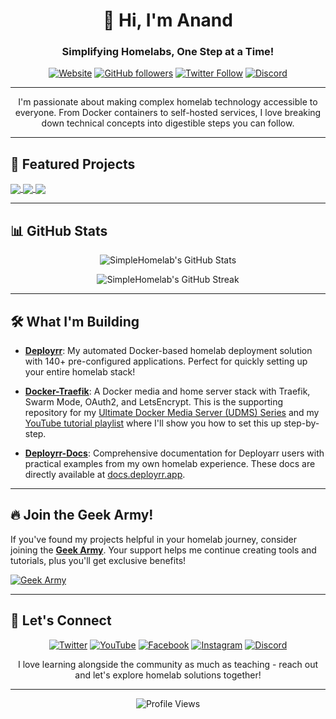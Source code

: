 <!-- GitHub Profile Header -->
<h1 align="center">👋 Hi, I'm Anand</h1>
<h3 align="center">Simplifying Homelabs, One Step at a Time!</h3>

<p align="center">
  <a href="https://www.simplehomelab.com"><img alt="Website" src="https://img.shields.io/badge/Website-Up-brightgreen?style=for-the-badge&logo=wordpress&logoColor=black&label=Website"></a>
  <a href="https://github.com/SimpleHomelab?tab=followers"><img alt="GitHub followers" src="https://img.shields.io/github/followers/SimpleHomelab?style=for-the-badge&logo=github&logoColor=black&color=white"></a>
  <a href="https://twitter.com/SimpleHomelab"><img alt="Twitter Follow" src="https://img.shields.io/twitter/follow/SimpleHomelab?style=for-the-badge&logo=twitter&logoColor=black&color=white&label=Twitter"></a>
  <a href="https://www.simplehomelab.com/go/discord/"><img alt="Discord" src="https://img.shields.io/badge/Discord-2100%20Members-5865F2?style=for-the-badge&logo=discord&logoColor=white"></a>
</p>

---

<p align="center">I'm passionate about making complex homelab technology accessible to everyone. From Docker containers to self-hosted services, I love breaking down technical concepts into digestible steps you can follow.</p>

---

## 🚀 Featured Projects

<a href="https://github.com/SimpleHomelab/Deployrr">
  <img align="center" src="https://github-readme-stats.vercel.app/api/pin/?username=SimpleHomelab&repo=Deployrr&theme=default" />
</a>
<a href="https://github.com/SimpleHomelab/Docker-Traefik">
  <img align="center" src="https://github-readme-stats.vercel.app/api/pin/?username=SimpleHomelab&repo=Docker-Traefik&theme=default" />
</a>
<a href="https://github.com/SimpleHomelab/Deployrr-Docs">
  <img align="center" src="https://github-readme-stats.vercel.app/api/pin/?username=SimpleHomelab&repo=Deployrr-Docs&theme=default" />
</a>

---

## 📊 GitHub Stats

<p align="center">
  <img src="https://github-readme-stats.vercel.app/api?username=SimpleHomelab&show_icons=true&theme=default" alt="SimpleHomelab's GitHub Stats" />
</p>

<p align="center">
  <img src="https://github-readme-streak-stats.herokuapp.com/?user=SimpleHomelab&theme=default" alt="SimpleHomelab's GitHub Streak" />
</p>

---

## 🛠️ What I'm Building

- **[Deployrr](https://github.com/SimpleHomelab/Deployrr)**: My automated Docker-based homelab deployment solution with 140+ pre-configured applications. Perfect for quickly setting up your entire homelab stack!

- **[Docker-Traefik](https://github.com/SimpleHomelab/Docker-Traefik)**: A Docker media and home server stack with Traefik, Swarm Mode, OAuth2, and LetsEncrypt. This is the supporting repository for my [Ultimate Docker Media Server (UDMS) Series](https://www.simplehomelab.com/ultimate-docker-media-server-udms-01/) and my [YouTube tutorial playlist](https://www.youtube.com/playlist?list=PL1Hno7tIbSWV-c1E87BqTzPMgfGxM08nf) where I'll show you how to set this up step-by-step.

- **[Deployrr-Docs](https://github.com/SimpleHomelab/Deployrr-Docs)**: Comprehensive documentation for Deployarr users with practical examples from my own homelab experience. These docs are directly available at [docs.deployrr.app](https://docs.deployrr.app/).

---

## 🔥 Join the Geek Army!

If you've found my projects helpful in your homelab journey, consider joining the **[Geek Army](https://www.simplehomelab.com/geek-army/join/)**. Your support helps me continue creating tools and tutorials, plus you'll get exclusive benefits!

<a href="https://www.simplehomelab.com/geek-army/join/">
  <img src="https://img.shields.io/badge/Join%20the-Geek%20Army-brightgreen?style=for-the-badge" alt="Geek Army">
</a>

---

## 📱 Let's Connect

<p align="center">
  <a href="https://twitter.com/SimpleHomelab"><img src="https://img.shields.io/badge/Twitter-black?style=for-the-badge&logo=twitter&logoColor=1DA1F2" alt="Twitter"/></a>
  <a href="https://www.youtube.com/@Simple-Homelab"><img src="https://img.shields.io/badge/YouTube-black?style=for-the-badge&logo=youtube&logoColor=FF0000" alt="YouTube"/></a>
  <a href="https://www.facebook.com/SimpleHomelab"><img src="https://img.shields.io/badge/Facebook-black?style=for-the-badge&logo=facebook&logoColor=1877F2" alt="Facebook"/></a>
  <a href="https://www.instagram.com/SimpleHomelab"><img src="https://img.shields.io/badge/Instagram-black?style=for-the-badge&logo=instagram&logoColor=E4405F" alt="Instagram"/></a>
  <a href="https://www.simplehomelab.com/go/discord/"><img src="https://img.shields.io/badge/Discord-black?style=for-the-badge&logo=discord&logoColor=5865F2" alt="Discord"/></a>
</p>

<p align="center">I love learning alongside the community as much as teaching - reach out and let's explore homelab solutions together!</p>

---

<p align="center">
  <img src="https://komarev.com/ghpvc/?username=SimpleHomelab&style=for-the-badge&color=lightgrey" alt="Profile Views"/>
</p>
